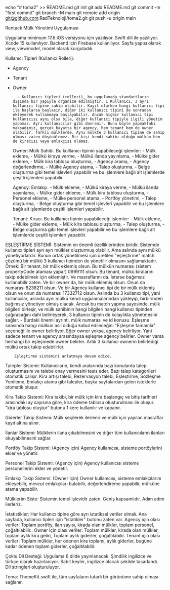 echo "# toma2" >> README.md
git init
git add README.md
git commit -m "first commit"
git branch -M main
git remote add origin git@github.com:RadTeknoloji/toma2.git
git push -u origin main



Rentack Mülk Yönetimi Uygulaması

Uygulama minimum 17.6 iOS versiyonu için yazılıyor. 
Swift dili ile yazılıyor. 
Xcode 15 kullanılıyor. 
Backend için Firebase kullanılıyor.
Sayfa yapısı olarak view, viewmodel, model olarak kurguladık. 




Kullanıcı Tipleri (Kullanıcı Rolleri):
- Agency
- Tenant
- Owner

        - Kullanıcı tipleri (rolleri), bu uygulamada standartların dışında bir yapıyla organize edilmiştir. 1 Kullanıcı, 3 ayrı kullanıcı tipine sahip olabilir. Kayıt olurken hangi kullanıcı tipi ile başlarsa başlasın, diğer iki kullanıcı tipini de sonradan ekleyerek kullanmaya başlayabilir. Ancak hiçbir kullanıcı tipi kullanıcısı aynı olsa bile, diğer kullanıcı tipiyle ilgili yönetim yapamaz. Ayrı kullanıcılar gibi davranır. Bunu böyle yapmaktaki maksadımız, gerçek hayatta bir agency, hem tenant hem de owner olabilir, farklı mülklerde. Aynı mülkte 3 kullanıcı tipine de sahip olması zaten düşünülemez. Bir kişi kendi sahibi olduğu mülkün hem de kiracısı veya emlakçısı olamaz. 
    
    Owner: Mülk Sahibi. Bu kulllanıcı tipinin yapabileceği işlemler:
        - Mülk ekleme,
        - Mülkü kiraya verme,
        - Mülkü ilanda yayınlama,
        - Mülke gider ekleme, 
        - Mülk kira tablosu oluşturma, 
        - Agency arama,
        - Agency değerlendirme,
        - Mülke Agency atama, 
        - Talep oluşturma,
        - Belge oluşturma gibi temel işlevleri yapabilir ve bu işlemlere bağlı alt işlemlerde çeşitli işlemleri yapabilir. 

    Agency: Emlakçı. 
        - Mülk ekleme,
        - Mülkü kiraya verme,
        - Mülkü ilanda yayınlama,
        - Mülke gider ekleme, 
        - Mülk kira tablosu oluşturma,
        - Personel ekleme,
        - Mülke personel atama,
        - Portföy yönetimi,
        - Talep oluşturma,
        - Belge oluşturma gibi temel işlevleri yapabilir ve bu işlemlere bağlı alt işlemlerde çeşitli işlemleri yapabilir.  

    Tenant: Kiracı. Bu kulllanıcı tipinin yapabileceği işlemler:
        - Mülk ekleme,
        - Mülke gider ekleme,
        - Mülk kira tablosu oluşturma,
        - Talep oluşturma,
        - Belge oluşturma gibi temel işlevleri yapabilir ve bu işlemlere bağlı alt işlemlerde çeşitli işlemleri yapabilir.

EŞLEŞTİRME SİSTEMİ:
    Sistemin en önemli özelliklerinden biridir. Sistemde kullanıcı tipleri ayrı ayrı mülkler oluşturmuş olabilir. Ama aslında aynı mülkü yönetiyorlardır. Bunun ortak yönetilmesi için üretilen "eşleştirme" match çözümü bir mülkü 3 kullanıcı tipinden de yönetilir olmasını sağlamaktadır. 
    Örnek: Bir tenant, bir mülk eklemiş olsun. Bu mülkün numarası (sistem propertyCode ataması yapar) 0999111 olsun. Bu tenant, mülkü kiralarını takip edebilmek için eklemiştir. Ve masraflarını da. İsterse bağımsız kullanabilir zaten. Ve bir owner da, bir mülk eklemiş olsun. Onun da numarası 8238211 olsun. Ve bir Agency kullanıcı tipi de bir mülk eklemiş olsun ve onun da numarası 17332712 olsun. Aslında bu 3 kullanıcı tipi, yani kullanıcılar, aslında aynı mülkü kendi uygulamalarından yükleyip, birbirinden bağımsız yönetiyor olmuş olacak. Ancak bu match yapma sayesinde, mülk bilgileri birleşir, ve mülk sahibinin hangi bilgileri hangi kullanıcı tipinden çağıracağını dahi belirleyerek, 3 kullanıcı tipinin de kolaylıkla yönetmesini sağlar. 
        - Burdaki önemli ayrıntı, mülk numarası ve id konusu. Eşleşme sırasında hangi mülkün asıl olduğu kabul edileceğini "Eşleşme tamamla" seçeneği ile owner belirliyor. Eğer owner yoksa, agency belirliyor. Yani sadece tenant ve agency arasındaysa eşleşme agency belirler. Owner varsa herhangi bir eşleşmede owner belirler. Artık 3 kullanıcı ownerin belirlediği mülkü ortak takip edebilirler. 

        Eşleştirme sistemini anlatmaya devam edice. 

Talepler Sistemi: 
    Kullanıcıların, kendi aralarında bazı konularda talep oluşturmasını ve talebe onay vermesini tesis eder. Bazı talep kategorileri otomatik çalışır. Kira artışı talebi, Rezervasyon talebi, Eşleştirme, Sözleşme Yenileme, Emlakçı atama gibi talepler, başka sayfalardan gelen isteklerle otomatik oluşur. 

Kira Takip Sistemi:
    Kira takibi, bir mülk için kira başlangıç ve bitiş tarihleri arasındaki ay sayısına göre, kira ödeme tablosu oluşturulması ile oluşur. "kira tablosu oluştur" butonu 1 kere kullanılır ve kapanır. 

Giderler Takip Sistemi:
    Mülk seçilerek ilerlenir ve mülk için yapılan masraflar kayıt altına alınır. 

İlanlar Sistemi:
    Mülklerin ilana çıkabilmesini ve diğer tüm kullanıcıların ilanları okuyabilmesini sağlar. 

Portföy Takip Sistemi: (Agency için)
    Agency kullanıcısı, sisteme portöylerini ekler ve yönetir. 

Personel Takip Sistemi: (Agency için)
    Agency kullanıcısı sisteme personellerini ekler ve yönetir.

Emlakçı Takip Sistemi: (Owner İçin)
    Owner kullanıcısı, sisteme emlakçılarını ekleyebilir, mevcut emlakçıları bulabilir, değerlendireme yapabilir, mülküne atama yapabilir. 

Mülklerim Siste:
    Sistemin temel işlevidir zaten. Geniş kapsamlıdır. Adım adım ilerleriz. 

İstatistikler: 
    Her kullanıcı tipine göre ayrı istatiksel veriler olmalı. Ana sayfada, kullanıcı tipleri için "istatikler" butonu zaten var. 
        Agency için olası veriler: Toplam portföy, ilan sayısı, kirada olan mülkler, toplam personel, çoğaltılabilir..
        Owner için olası veriler: Toplam mülkler, kirada olan mülkler, toplam aylık kira geliri, Toplam aylık giderler, çoğaltılabilir. 
        Tenant için olası veriler: 
        Toplam mülkler, her ödenen kira toplamı, aylık giderler, bugüne kadar ödenen toplam giderler, çoğaltılabilir.

Çoklu Dil Desteği: Uygulama 6 dilde yayınlanacak. Şimdilik ingilizce ve türkçe olarak hazırlanıyor. Sabit keyler, ingilizce olacak şekilde tasarlandı. Dil stringleri oluşturuluyor. 

Tema: ThemeKit.swift ile, tüm sayfaların tutarlı bir görünüme sahip olması sağlanır. 


    
